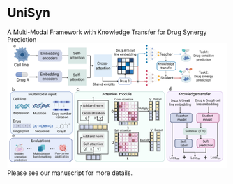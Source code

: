# UniSyn
A Multi-Modal Framework with Knowledge Transfer for Drug Synergy Prediction<br/>
![image](https://github.com/codejiajia/UniSyn/blob/main/model.png)
<br/>
Please see our manuscript for more details.<br/>
